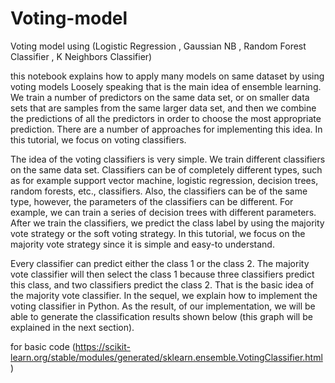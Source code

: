 # Voting-model
Voting model using (Logistic Regression , Gaussian NB , Random Forest Classifier , K Neighbors Classifier)

this notebook explains how to apply many models on same dataset by using voting models
Loosely speaking that is the main idea of ensemble learning. We train a number of predictors on the same data set, or on smaller data sets that are samples from the same larger data set, and then we combine the predictions of all the predictors in order to choose the most appropriate prediction. There are a number of approaches for implementing this idea. In this tutorial, we focus on voting classifiers.

The idea of the voting classifiers is very simple. We train different classifiers on the same data set. Classifiers can be of completely different types, such as for example support vector machine, logistic regression, decision trees, random forests, etc., classifiers. Also, the classifiers can be of the same type, however, the parameters of the classifiers can be different. For example, we can train a series of decision trees with different parameters. After we train the classifiers, we predict the class label by using the majority vote strategy or the soft voting strategy. In this tutorial, we focus on the majority vote strategy since it is simple and easy-to understand.

Every classifier can predict either the class 1 or the class 2. The majority vote classifier will then select the class 1 because three classifiers predict this class, and two classifiers predict the class 2. That is the basic idea of the majority vote classifier. In the sequel, we explain how to implement the voting classifier in Python. As the result, of our implementation, we will be able to generate the classification results shown below (this graph will be explained in the next section).

for basic code (https://scikit-learn.org/stable/modules/generated/sklearn.ensemble.VotingClassifier.html)

